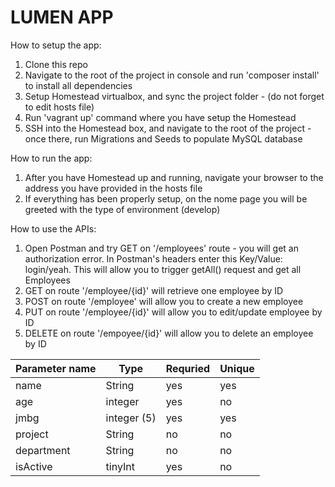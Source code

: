 # LUMEN APP

How to setup the app:
1)  Clone this repo
2)  Navigate to the root of the project in console and run 'composer install' to install all dependencies
3)  Setup Homestead virtualbox, and sync the project folder - (do not forget to edit hosts file)
4)  Run 'vagrant up' command where you have setup the Homestead
5)  SSH into the Homestead box, and navigate to the root of the project - once there, run Migrations and Seeds to populate MySQL database

How to run the app:
1) After you have Homestead up and running, navigate your browser to the address you have provided in the hosts file
2) If everything has been properly setup, on the nome page you will be greeted with the type of environment (develop)

How to use the APIs:
1) Open Postman and try GET on '/employees' route - you will get an authorization error. In Postman's headers enter this Key/Value: login/yeah. This will allow you to trigger getAll() request and get all Employees
2) GET on route '/employee/{id}' will retrieve one employee by ID
3) POST on route '/employee' will allow you to create a new employee
4) PUT on route '/employee/{id}' will allow you to edit/update employee by ID
5) DELETE on route '/empoyee/{id}' will allow you to delete an employee by ID

| Parameter name | Type | Requried | Unique |
| ---------------|------|----------|--------|
| name | String | yes | yes |
| age | integer | yes | no |
| jmbg | integer (5) | yes | yes |
| project | String | no | no |
| department  | String | no | no |
| isActive | tinyInt | yes | no |